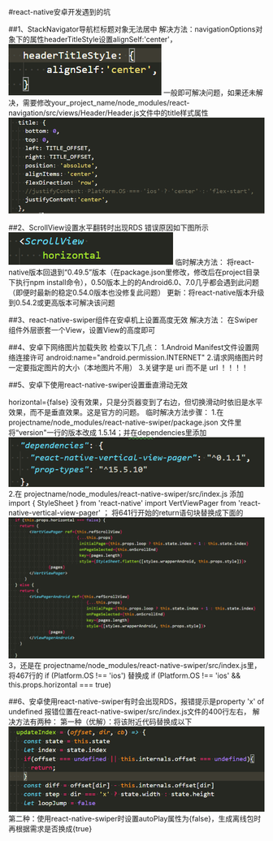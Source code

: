 #react-native安卓开发遇到的坑

##1、StackNavigator导航栏标题对象无法居中
解决方法：navigationOptions对象下的属性headerTitleStyle设置alignSelf:'center'，
![Alt text](https://raw.githubusercontent.com/CWmaxwell/test_git2/master/picture/android_app_trouble/set_headerTitleStyle.png)
一般即可解决问题，如果还未解决，需要修改your_project_name/node_modules/react-navigation/src/views/Header/Header.js文件中的title样式属性
![Alt text](https://raw.githubusercontent.com/CWmaxwell/test_git2/master/picture/android_app_trouble/set_title_style_justifyContent.png)



##2、ScrollView设置水平翻转时出现RDS
错误原因如下图所示
![Alt text](https://raw.githubusercontent.com/CWmaxwell/test_git2/master/picture/android_app_trouble/wrong_place_ScrollView.png)
临时解决方法：
将react-native版本回退到“0.49.5”版本（在package.json里修改，修改后在project目录下执行npm install命令），0.50版本上的的Android6.0、7.0几乎都会遇到此问题（即便时最新的稳定0.54.0版本也没修复此问题）
更新：将react-native版本升级到0.54.2或更高版本可解决该问题

##3、react-native-swiper组件在安卓机上设置高度无效
解决方法： 在Swiper组件外层嵌套一个View，设置View的高度即可

##4、安卓下网络图片加载失败
检查以下几点：
1.Android Manifest文件设置网络连接许可
 android:name="android.permission.INTERNET"
 2.请求网络图片时一定要指定图片的大小（本地图片不用）
 3.关键字是 uri 而不是 url ！！！！

##5、安卓下使用react-native-swiper设置垂直滑动无效

horizontal={false} 没有效果，只是分页器变到了右边，但切换滑动时依旧是水平效果，而不是垂直效果。这是官方的问题。
临时解决方法步骤：
1.在 projectname/node_modules/react-native-swiper/package.json
文件里将“version"一行的版本改成 1.5.14；并在dependencies里添加
![Alt text](https://raw.githubusercontent.com/CWmaxwell/test_git2/master/picture/android_app_trouble/react_native_swiper_packagejson.png)
2.在 projectname/node_modules/react-native-swiper/src/index.js
添加
import { StyleSheet } from 'react-native'
import VertViewPager from 'react-native-vertical-view-pager' ；
将641行开始的return语句块替换成下面的
![Alt text](https://raw.githubusercontent.com/CWmaxwell/test_git2/master/picture/android_app_trouble/react_native_swiper_src_index.png)
3，还是在 projectname/node_modules/react-native-swiper/src/index.js里，将467行的
if (Platform.OS !== 'ios')   替换成
if (Platform.OS !== 'ios' && this.props.horizontal === true)

##6、安卓使用react-native-swiper有时会出现RDS，报错提示是property 'x' of undefined
 报错位置在react-native-swiper/src/index.js文件的400行左右，
解决方法有两种：
第一种（优解）：将该附近代码替换成以下
![Alt text](https://raw.githubusercontent.com/CWmaxwell/test_git2/master/picture/android_app_trouble/react_native_swiper_src_index2.png)
第二种：使用react-native-swiper时设置autoPlay属性为{false}，生成离线包时再根据需求是否换成{true}


 